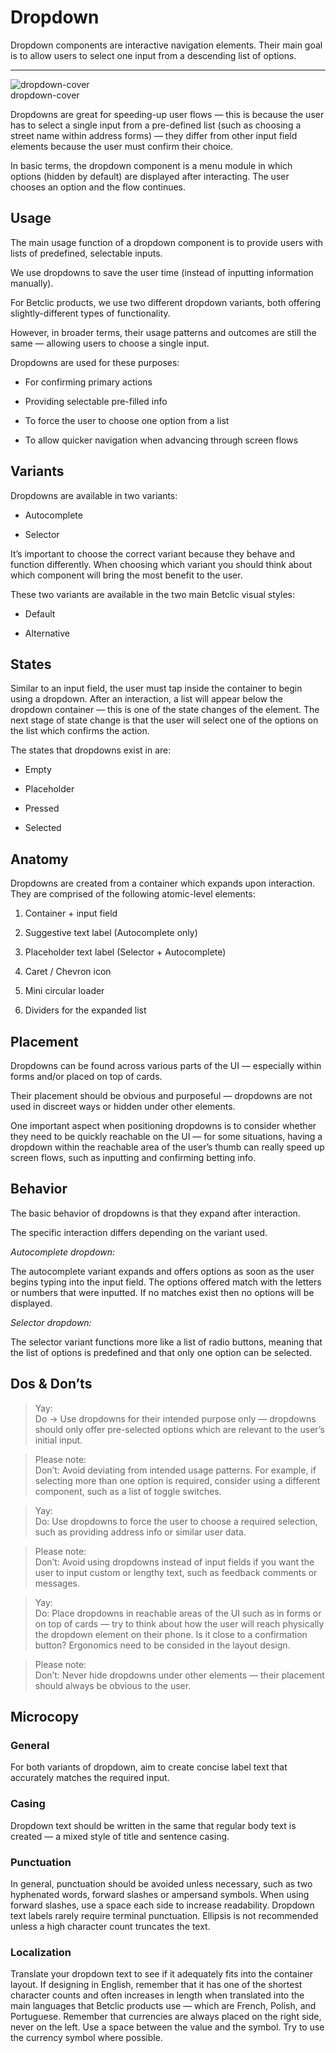 
# Dropdown

Dropdown components are interactive navigation elements. Their main goal is to allow users to select one input from a descending list of options.

---

  
![dropdown-cover](https://studio-assets.supernova.io/design-systems/27883/945be055-a371-4777-bcc5-29e10c878502.png)  
dropdown-cover  


Dropdowns are great for speeding-up user flows — this is because the user has to select a single input from a pre-defined list (such as choosing a street name within address forms) — they differ from other input field elements because the user must confirm their choice.

In basic terms, the dropdown component is a menu module in which options (hidden by default) are displayed after interacting. The user chooses an option and the flow continues.

## Usage

The main usage function of a dropdown component is to provide users with lists of predefined, selectable inputs.

We use dropdowns to save the user time (instead of inputting information manually).

For Betclic products, we use two different dropdown variants, both offering slightly-different types of functionality.

However, in broader terms, their usage patterns and outcomes are still the same — allowing users to choose a single input.

Dropdowns are used for these purposes:

- For confirming primary actions

- Providing selectable pre-filled info

- To force the user to choose one option from a list

- To allow quicker navigation when advancing through screen flows

## Variants

Dropdowns are available in two variants:

- Autocomplete

- Selector

It’s important to choose the correct variant because they behave and function differently. When choosing which variant you should think about which component will bring the most benefit to the user.

These two variants are available in the two main Betclic visual styles:

- Default

- Alternative

## States

Similar to an input field, the user must tap inside the container to begin using a dropdown. After an interaction, a list will appear below the dropdown container — this is one of the state changes of the element. The next stage of state change is that the user will select one of the options on the list which confirms the action.

The states that dropdowns exist in are:

- Empty

- Placeholder

- Pressed

- Selected

## Anatomy

Dropdowns are created from a container which expands upon interaction. They are comprised of the following atomic-level elements:

1. Container + input field

1. Suggestive text label (Autocomplete only)

1. Placeholder text label (Selector + Autocomplete)

1. Caret / Chevron icon

1. Mini circular loader

1. Dividers for the expanded list

## Placement

Dropdowns can be found across various parts of the UI — especially within forms and/or placed on top of cards.

Their placement should be obvious and purposeful — dropdowns are not used in discreet ways or hidden under other elements.

One important aspect when positioning dropdowns is to consider whether they need to be quickly reachable on the UI — for some situations, having a dropdown within the reachable area of the user’s thumb can really speed up screen flows, such as inputting and confirming betting info.

## Behavior

The basic behavior of dropdowns is that they expand after interaction.

The specific interaction differs depending on the variant used.

*Autocomplete dropdown:*

The autocomplete variant expands and offers options as soon as the user begins typing into the input field. The options offered match with the letters or numbers that were inputted. If no matches exist then no options will be displayed.

*Selector dropdown:*

The selector variant functions more like a list of radio buttons, meaning that the list of options is predefined and that only one option can be selected.

## Dos & Don’ts

> Yay:  
> Do -> Use dropdowns for their intended purpose only — dropdowns should only offer pre-selected options which are relevant to the user’s initial input.

> Please note:  
> Don’t: Avoid deviating from intended usage patterns. For example, if selecting more than one option is required, consider using a different component, such as a list of toggle switches.

> Yay:  
> Do: Use dropdowns to force the user to choose a required selection, such as providing address info or similar user data.

> Please note:  
> Don’t: Avoid using dropdowns instead of input fields if you want the user to input custom or lengthy text, such as feedback comments or messages.

> Yay:  
> Do: Place dropdowns in reachable areas of the UI such as in forms or on top of cards — try to think about how the user will reach physically the dropdown element on their phone. Is it close to a confirmation button? Ergonomics need to be consided in the layout design.

> Please note:  
> Don’t: Never hide dropdowns under other elements — their placement should always be obvious to the user.

## Microcopy

### General

For both variants of dropdown, aim to create concise label text that accurately matches the required input.

### Casing

Dropdown text should be written in the same that regular body text is created — a mixed style of title and sentence casing.

### Punctuation

In general, punctuation should be avoided unless necessary, such as two hyphenated words, forward slashes or ampersand symbols. When using forward slashes, use a space each side to increase readability. Dropdown text labels rarely require terminal punctuation. Ellipsis is not recommended unless a high character count truncates the text.

### Localization

Translate your dropdown text to see if it adequately fits into the container layout. If designing in English, remember that it has one of the shortest character counts and often increases in length when translated into the main languages that Betclic products use — which are French, Polish, and Portuguese. Remember that currencies are always placed on the right side, never on the left. Use a space between the value and the symbol. Try to use the currency symbol where possible.